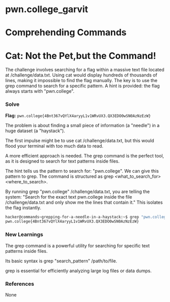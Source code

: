 # pwn.college_garvit
# Comprehending Commands

# Cat:  Not the Pet,but the Command!
The challenge involves searching for a flag within a massive text file located at /challenge/data.txt. Using cat would display hundreds of thousands of lines, making it impossible to find the flag manually. The key is to use the grep command to search for a specific pattern. A hint is provided: the flag always starts with "pwn.college".

### Solve
**Flag:** `pwn.college{4Bnt367vQYlX4aryyL1v1WRvUX3.QX3EDO0wSN0AzNzEzW}`

The problem is about finding a small piece of information (a "needle") in a huge dataset (a "haystack").

The first impulse might be to use cat /challenge/data.txt, but this would flood your terminal with too much data to read.

A more efficient approach is needed. The grep command is the perfect tool, as it is designed to search for text patterns inside files.

The hint tells us the pattern to search for: "pwn.college". We can give this pattern to grep. The command is structured as grep <what_to_search_for> <where_to_search>.

By running grep "pwn.college" /challenge/data.txt, you are telling the system: "Search for the exact text pwn.college inside the file /challenge/data.txt and only show me the lines that contain it." This isolates the flag instantly.

```bash
hacker@commands~grepping-for-a-needle-in-a-haystack:~$ grep "pwn.college" /challenge/data.txt
pwn.college{4Bnt367vQYlX4aryyL1v1WRvUX3.QX3EDO0wSN0AzNzEzW}
```
    
### New Learnings
The grep command is a powerful utility for searching for specific text patterns inside files.

Its basic syntax is grep "search_pattern" /path/to/file.

grep is essential for efficiently analyzing large log files or data dumps.

### References 
None